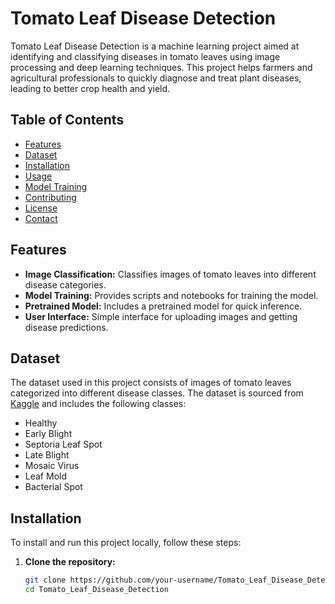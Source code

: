 # Tomato Leaf Disease Detection



Tomato Leaf Disease Detection is a machine learning project aimed at identifying and classifying diseases in tomato leaves using image processing and deep learning techniques. This project helps farmers and agricultural professionals to quickly diagnose and treat plant diseases, leading to better crop health and yield.

## Table of Contents

- [Features](#features)
- [Dataset](#dataset)
- [Installation](#installation)
- [Usage](#usage)
- [Model Training](#model-training)
- [Contributing](#contributing)
- [License](#license)
- [Contact](#contact)

## Features

- **Image Classification:** Classifies images of tomato leaves into different disease categories.
- **Model Training:** Provides scripts and notebooks for training the model.
- **Pretrained Model:** Includes a pretrained model for quick inference.
- **User Interface:** Simple interface for uploading images and getting disease predictions.

## Dataset

The dataset used in this project consists of images of tomato leaves categorized into different disease classes. The dataset is sourced from [Kaggle](https://www.kaggle.com/datasets) and includes the following classes:

- Healthy
- Early Blight
- Septoria Leaf Spot
- Late Blight
- Mosaic Virus
- Leaf Mold
- Bacterial Spot

## Installation

To install and run this project locally, follow these steps:

1. **Clone the repository:**
   ```bash
   git clone https://github.com/your-username/Tomato_Leaf_Disease_Detection.git
   cd Tomato_Leaf_Disease_Detection

